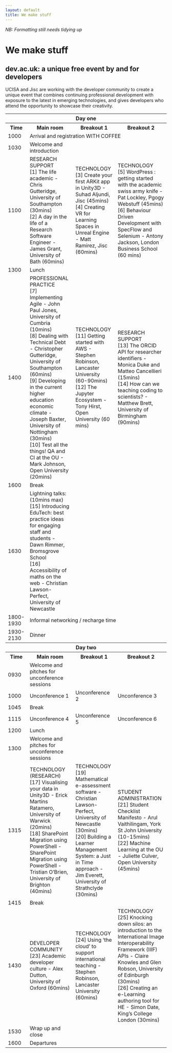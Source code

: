 ```yaml
---
layout: default
title: We make stuff
---
```

_NB: Formatting still needs tidying up_

# We make stuff
## dev.ac.uk: a unique free event by and for developers

UCISA and Jisc are working with the developer community to create a unique event that combines continuing professional development with exposure to the latest in emerging technologies, and gives developers who attend the opportunity to showcase their creativity.
 

<table>
<tr>
  <th colspan="4">Day one</th>
</tr>
<tr>
  <th>Time</th>
  <th>Main room</th>
  <th>Breakout 1</th>
  <th>Breakout 2</th>
</tr>
<tr>
  <td>1000</td>
  <td colspan="3">Arrival and registration WITH COFFEE</td></tr>
<tr>
  <td>1030</td>
  <td>Welcome and introduction</td>
  <td></td>
  <td></td>
</tr>
<tr><td>1100</td>
  <td>
    RESEARCH SUPPORT<br/>
    [1] The life academic - Chris Gutteridge, University of Southampton (30mins)<br/>
    [2] A day in the life of a Research Software Engineer - James Grant, University of Bath (60mins)<br/>
  </td>
  <td>
    TECHNOLOGY<br/>
    [3] Create your first ARKit app in Unity3D - Suhad Aljundi, Jisc (45mins)<br/>
    [4] Creating VR for Learning Spaces in Unreal Engine - Matt Ramirez, Jisc (60mins)<br/>
  </td>
  <td>
    TECHNOLOGY<br/>
    [5] WordPress : getting started with the academic swiss army knife - Pat Lockley, Pgogy Webstuff (45mins)<br/>
    [6] Behaviour Driven Development with SpecFlow and Selenium - Antony Jackson, London Business School (60 mins)<br/>
  </td>
</tr>
<tr><td>1300</td><td colspan="3">Lunch</td></tr>
<tr><td>1400</td>
  <td>
    PROFESSIONAL PRACTICE<br/>
    [7] Implementing Agile - John Paul Jones, University of Cumbria (10mins)<br/>
    [8] Dealing with Technical Debt - Christopher Gutteridge, University of Southampton (60mins)<br/>
    [9] Developing in the current higher education economic climate - Joseph Baxter, University of Nottingham (30mins)<br/>
    [10] Test all the things! QA and CI at the OU - Mark Johnson, Open University (20mins)<br/>
  <td>
    TECHNOLOGY<br/>
    [11] Getting started with AWS - Stephen Robinson, Lancaster University (60-90mins)<br/>
    [12] The Jupyter Ecosystem - Tony Hirst, Open University (60 mins)<br/>
  </td>
  <td>
    RESEARCH SUPPORT<br/>
    [13] The ORCID API for researcher identifiers - Monica Duke and Matteo Cancellieri (15mins)<br/>
    [14] How can we teaching coding to scientists? - Matthew Brett, University of Birmingham (90mins)<br/>
  </td>
</tr>
<tr><td>1600</td><td colspan="3">Break</td></tr>
<tr><td>1630</td>
  <td>
  Lightning talks: (10mins max)<br/>
  [15] Introducing EduTech: best practice ideas for engaging staff and students - Dawn Rimmer, Bromsgrove School<br/>
  [16] Accessibility of maths on the web - Christian Lawson-Perfect, University of Newcastle<br/>
  </td>
  <td>
  </td>
  <td>
  </td>
</tr>
<tr><td>1800-1930</td><td colspan="3">Informal networking / recharge time</td></tr>
<tr><td>1930-2130</td><td colspan="3">Dinner</td></tr>

<tr>
  <th colspan="4">Day two</th>
</tr>
<tr>
  <th>Time</th>
  <th>Main room</th>
  <th>Breakout 1</th>
  <th>Breakout 2</th>
</tr>
<tr>
  <td>0930</td>
  <td>Welcome and pitches for unconference sessions</td>
  <td></td>
  <td></td>
</tr>
<tr>
  <td>1000</td>
  <td>Unconference 1</td>
  <td>Unconference 2</td>
  <td>Unconference 3</td>
</tr>
<tr><td>1045</td><td colspan="3">Break</td></tr>
<tr>
  <td>1115</td>
  <td>Unconference 4</td>
  <td>Unconference 5</td>
  <td>Unconference 6</td>
</tr>
<tr><td>1200</td><td colspan="3">Lunch</td></tr>
<tr>
  <td>1300</td>
  <td>Welcome and pitches for unconference sessions</td>
  <td></td>
  <td></td>
</tr>
<tr>
  <td>1315</td>
  <td>
    TECHNOLOGY (RESEARCH)<br/>
    [17] Visualising your data in Unity3D - Erick Martins Ratamero, University of Warwick (20mins)<br/>
    [18] SharePoint Migration using PowerShell - SharePoint Migration using PowerShell - Tristian O’Brien, University of Brighton (40mins)<br/>
  </td>
  <td>
    TECHNOLOGY<br/>
    [19] Mathematical e-assessment software - Christian Lawson-Perfect, University of Newcastle (30mins)<br/>
    [20] Building a Learner Management System: a Just in Time approach - Jim Everett, University of Strathclyde (30mins)<br/>
  </td>
  <td>
    STUDENT ADMINISTRATION<br/>
    [21] Student Checklist Manifesto - Arul Vaithilingam, York St John University (10-15mins)<br/>
    [22] Machine Learning at the OU -  Juliette Culver, Open University (45mins)<br/>
  </td>
</tr>
<tr><td>1415</td><td colspan="3">Break</td></tr>
<tr>
  <td>1430</td>
  <td>
    DEVELOPER COMMUNITY<br/>
    [23] Academic developer culture - Alex Dutton, University of Oxford (60mins)<br/>
  </td>
  <td>
    TECHNOLOGY<br/>
    [24] Using ‘the cloud’ to support international teaching - Stephen Robinson, Lancaster University (60mins)<br/>
  </td>
  <td>
    TECHNOLOGY<br/>
    [25] Knocking down silos: an introduction to the International Image Interoperability Framework (IIIF) APIs - Claire Knowles and Glen Robson, University of Edinburgh (30mins)<br/>
    [26] Creating an e-Learning authoring tool for HE - Simon Date, King’s College London (30mins)<br/>
  </td>
</tr>
<tr><td>1530</td><td>Wrap up and close</td><td></td><td></td></tr>
<tr><td>1600</td><td colspan="3">Departures</td></tr>
</table>


